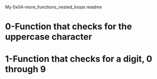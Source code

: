 My 0x04-more_functions_nested_loops readme
# 0-Function that checks for the uppercase character
# 1-Function that checks for a digit, 0 through 9
